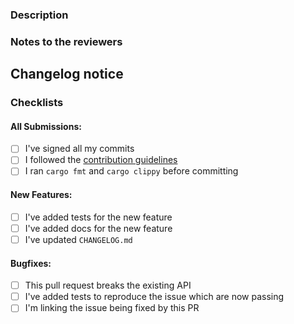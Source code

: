 <!-- You can erase any parts of this template not applicable to your Pull Request. -->

### Description

<!-- Describe the purpose of this PR, what's being adding and/or fixed -->

### Notes to the reviewers

<!-- In this section you can include notes directed to the reviewers, like explaining why some parts
of the PR were done in a specific way -->

## Changelog notice

<!-- Notice the release manager should include in the release tag message changelog -->
<!-- See https://keepachangelog.com/en/1.0.0/ for examples -->

### Checklists

#### All Submissions:

* [ ] I've signed all my commits
* [ ] I followed the [contribution guidelines](https://github.com/bitcoindevkit/bdk-cli/blob/master/CONTRIBUTING.md)
* [ ] I ran `cargo fmt` and `cargo clippy` before committing

#### New Features:

* [ ] I've added tests for the new feature
* [ ] I've added docs for the new feature
* [ ] I've updated `CHANGELOG.md`

#### Bugfixes:

* [ ] This pull request breaks the existing API
* [ ] I've added tests to reproduce the issue which are now passing
* [ ] I'm linking the issue being fixed by this PR
